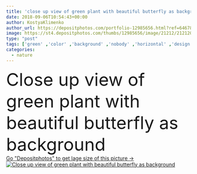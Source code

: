 ```yaml
---
title: 'close up view of green plant with beautiful butterfly as background'
date: 2018-09-06T10:54:43+00:00
author: KostyaKlimenko
author_url: https://depositphotos.com/portfolio-12985656.html?ref=64678756
image: https://st4.depositphotos.com/thumbs/12985656/image/21212/212120090/api_thumb_450.jpg?forcejpeg=true
type: "post"
tags: ['green' ,'color' ,'background' ,'nobody' ,'horizontal' ,'design' ,'beautiful' ,'nature' ,'greenery' ,'plant' ,'texture' ,'leaves' ,'flora' ,'floral' ,'natural' ,'little' ,'foliage' ,'backdrop' ,'ecology' ,'insect' ,'wallpaper' ,'textured' ,'ecological' ,'Butterfly' ,'botanical' ,'daytime' ,'Full Frame' ,'copy space' ,'close up view' ]
categories: 
  - nature
---
```

<div aling="center">
            <font size="60"> Close up view of green plant with beautiful butterfly as background</font>   
</div>
<div>
    <a href='https://st4.depositphotos.com/thumbs/12985656/image/21212/212120090/api_thumb_450.jpg?forcejpeg=true?ref=64678756' target=_blank > Go "Depositphotos" to get lage size of this picture ->
        <img href='https://st4.depositphotos.com/thumbs/12985656/image/21212/212120090/api_thumb_450.jpg?forcejpeg=true?ref=64678756' src='https://st4.depositphotos.com/12985656/21212/i/950/depositphotos_212120090-stock-photo-close-view-green-plant-beautiful.jpg?forcejpeg=true' alt='Close up view of green plant with beautiful butterfly as background' >
    </a>
</div>
